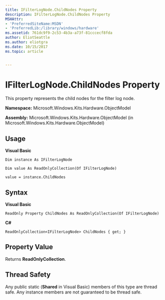 ```yaml
---
title: IFilterLogNode.ChildNodes Property
description: IFilterLogNode.ChildNodes Property
MSHAttr:
- 'PreferredSiteName:MSDN'
- 'PreferredLib:/library/windows/hardware'
ms.assetid: 761dc9f9-2c53-4b3a-a73f-81cccecf8fda
author: EliotSeattle
ms.author: eliotgra
ms.date: 10/15/2017
ms.topic: article


---
```


# IFilterLogNode.ChildNodes Property


This property represents the child nodes for the filter log node.

**Namespace:** Microsoft.Windows.Kits.Hardware.ObjectModel

**Assembly:** Microsoft.Windows.Kits.Hardware.ObjectModel (in Microsoft.Windows.Kits.Hardware.ObjectModel)

## <span id="Usage"></span><span id="usage"></span><span id="USAGE"></span>Usage


**Visual Basic**

`Dim instance As IFilterLogNode`

`Dim value As ReadOnlyCollection(Of IFilterLogNode)`

`value = instance.ChildNodes`

## <span id="Syntax"></span><span id="syntax"></span><span id="SYNTAX"></span>Syntax


**Visual Basic**

`ReadOnly Property ChildNodes As ReadOnlyCollection(Of IFilterLogNode)`

**C#**

`ReadOnlyCollection<IFilterLogNode> ChildNodes { get; }`

## <span id="Property_Value"></span><span id="property_value"></span><span id="PROPERTY_VALUE"></span>Property Value


Returns **ReadOnlyCollection**.

## <span id="Thread_Safety"></span><span id="thread_safety"></span><span id="THREAD_SAFETY"></span>Thread Safety


Any public static (**Shared** in Visual Basic) members of this type are thread safe. Any instance members are not guaranteed to be thread safe.

 

 






